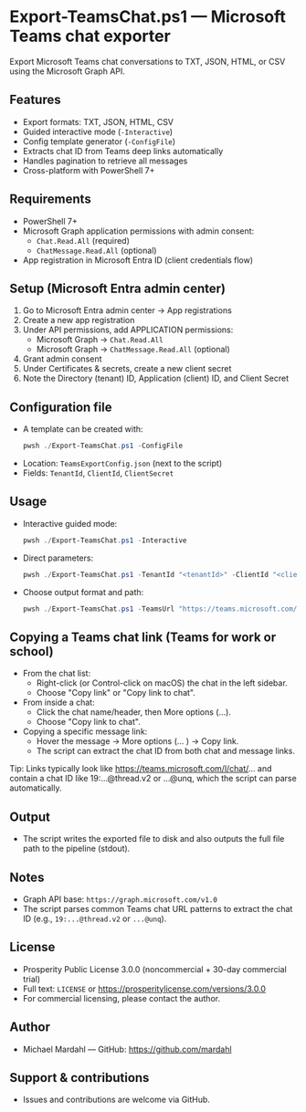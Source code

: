 # Export-TeamsChat.ps1 — Microsoft Teams chat exporter

Export Microsoft Teams chat conversations to TXT, JSON, HTML, or CSV using the Microsoft Graph API.

## Features
- Export formats: TXT, JSON, HTML, CSV
- Guided interactive mode (`-Interactive`)
- Config template generator (`-ConfigFile`)
- Extracts chat ID from Teams deep links automatically
- Handles pagination to retrieve all messages
- Cross-platform with PowerShell 7+

## Requirements
- PowerShell 7+
- Microsoft Graph application permissions with admin consent:
  - `Chat.Read.All` (required)
  - `ChatMessage.Read.All` (optional)
- App registration in Microsoft Entra ID (client credentials flow)

## Setup (Microsoft Entra admin center)
1. Go to Microsoft Entra admin center → App registrations
2. Create a new app registration
3. Under API permissions, add APPLICATION permissions:
   - Microsoft Graph → `Chat.Read.All`
   - Microsoft Graph → `ChatMessage.Read.All` (optional)
4. Grant admin consent
5. Under Certificates & secrets, create a new client secret
6. Note the Directory (tenant) ID, Application (client) ID, and Client Secret

## Configuration file
- A template can be created with:
  ```powershell
  pwsh ./Export-TeamsChat.ps1 -ConfigFile
  ```
- Location: `TeamsExportConfig.json` (next to the script)
- Fields: `TenantId`, `ClientId`, `ClientSecret`

## Usage
- Interactive guided mode:
  ```powershell
  pwsh ./Export-TeamsChat.ps1 -Interactive
  ```
- Direct parameters:
  ```powershell
  pwsh ./Export-TeamsChat.ps1 -TenantId "<tenantId>" -ClientId "<clientId>" -ClientSecret "<secret>" -TeamsUrl "https://teams.microsoft.com/l/chat/..."
  ```
- Choose output format and path:
  ```powershell
  pwsh ./Export-TeamsChat.ps1 -TeamsUrl "https://teams.microsoft.com/l/chat/..." -ExportFormat HTML -OutputPath "./exports"
  ```

## Copying a Teams chat link (Teams for work or school)
- From the chat list:
  - Right-click (or Control-click on macOS) the chat in the left sidebar.
  - Choose "Copy link" or "Copy link to chat".
- From inside a chat:
  - Click the chat name/header, then More options (…).
  - Choose "Copy link to chat".
- Copying a specific message link:
  - Hover the message → More options (… ) → Copy link.
  - The script can extract the chat ID from both chat and message links.

Tip: Links typically look like https://teams.microsoft.com/l/chat/... and contain a chat ID like 19:…@thread.v2 or …@unq, which the script can parse automatically.

## Output
- The script writes the exported file to disk and also outputs the full file path to the pipeline (stdout).

## Notes
- Graph API base: `https://graph.microsoft.com/v1.0`
- The script parses common Teams chat URL patterns to extract the chat ID (e.g., `19:...@thread.v2` or `...@unq`).

## License
- Prosperity Public License 3.0.0 (noncommercial + 30-day commercial trial)
- Full text: `LICENSE` or https://prosperitylicense.com/versions/3.0.0
- For commercial licensing, please contact the author.

## Author
- Michael Mardahl — GitHub: https://github.com/mardahl

## Support & contributions
- Issues and contributions are welcome via GitHub.
